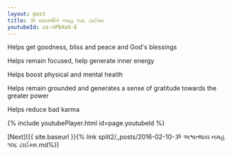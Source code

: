 ```yaml
---
layout: post
title: ૐ સદામર્ષીને નમહ ૧૦૮ ટાઈમ્સ
youtubeId: uz-nPbXeX-E
---
```

 
 
Helps get goodness, bliss and peace and God's blessings
 
Helps remain focused, help generate inner energy 
 
Helps boost physical and mental health 
 
Helps remain grounded and generates a sense of gratitude towards the greater power 
 
Helps reduce bad karma
 
 
 
 


{% include youtubePlayer.html id=page.youtubeId %}
 
[Next]({{ site.baseurl }}{% link  split2/_posts/2016-02-10-ૐ અશ્વત્થાય નમહ ૧૦૮ ટાઈમ્સ.md%})
 

